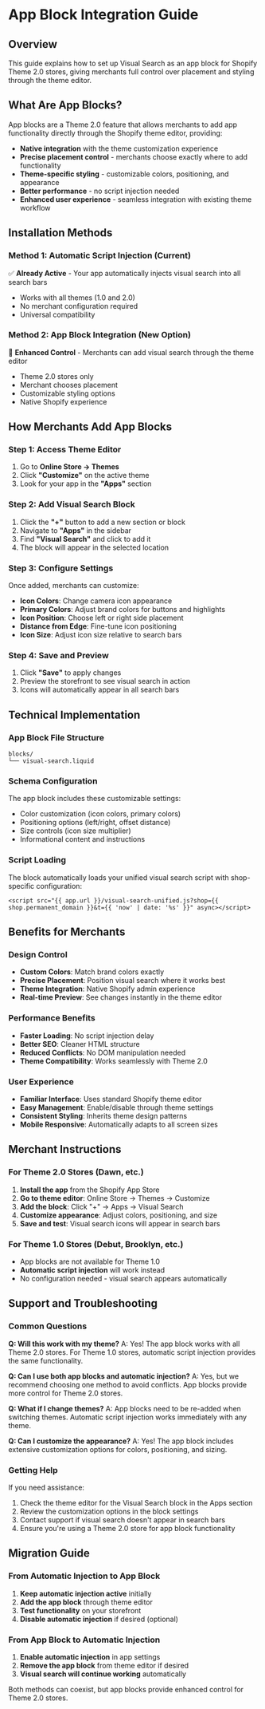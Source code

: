 # App Block Integration Guide

## Overview
This guide explains how to set up Visual Search as an app block for Shopify Theme 2.0 stores, giving merchants full control over placement and styling through the theme editor.

## What Are App Blocks?
App blocks are a Theme 2.0 feature that allows merchants to add app functionality directly through the Shopify theme editor, providing:
- **Native integration** with the theme customization experience
- **Precise placement control** - merchants choose exactly where to add functionality
- **Theme-specific styling** - customizable colors, positioning, and appearance
- **Better performance** - no script injection needed
- **Enhanced user experience** - seamless integration with existing theme workflow

## Installation Methods

### Method 1: Automatic Script Injection (Current)
✅ **Already Active** - Your app automatically injects visual search into all search bars
- Works with all themes (1.0 and 2.0)
- No merchant configuration required
- Universal compatibility

### Method 2: App Block Integration (New Option)
🎯 **Enhanced Control** - Merchants can add visual search through the theme editor
- Theme 2.0 stores only
- Merchant chooses placement
- Customizable styling options
- Native Shopify experience

## How Merchants Add App Blocks

### Step 1: Access Theme Editor
1. Go to **Online Store → Themes**
2. Click **"Customize"** on the active theme
3. Look for your app in the **"Apps"** section

### Step 2: Add Visual Search Block
1. Click the **"+"** button to add a new section or block
2. Navigate to **"Apps"** in the sidebar
3. Find **"Visual Search"** and click to add it
4. The block will appear in the selected location

### Step 3: Configure Settings
Once added, merchants can customize:
- **Icon Colors**: Change camera icon appearance
- **Primary Colors**: Adjust brand colors for buttons and highlights
- **Icon Position**: Choose left or right side placement
- **Distance from Edge**: Fine-tune icon positioning
- **Icon Size**: Adjust icon size relative to search bars

### Step 4: Save and Preview
1. Click **"Save"** to apply changes
2. Preview the storefront to see visual search in action
3. Icons will automatically appear in all search bars

## Technical Implementation

### App Block File Structure
```
blocks/
└── visual-search.liquid
```

### Schema Configuration
The app block includes these customizable settings:
- Color customization (icon colors, primary colors)
- Positioning options (left/right, offset distance)
- Size controls (icon size multiplier)
- Informational content and instructions

### Script Loading
The block automatically loads your unified visual search script with shop-specific configuration:
```liquid
<script src="{{ app.url }}/visual-search-unified.js?shop={{ shop.permanent_domain }}&t={{ 'now' | date: '%s' }}" async></script>
```

## Benefits for Merchants

### Design Control
- **Custom Colors**: Match brand colors exactly
- **Precise Placement**: Position visual search where it works best
- **Theme Integration**: Native Shopify admin experience
- **Real-time Preview**: See changes instantly in the theme editor

### Performance Benefits
- **Faster Loading**: No script injection delay
- **Better SEO**: Cleaner HTML structure
- **Reduced Conflicts**: No DOM manipulation needed
- **Theme Compatibility**: Works seamlessly with Theme 2.0

### User Experience
- **Familiar Interface**: Uses standard Shopify theme editor
- **Easy Management**: Enable/disable through theme settings
- **Consistent Styling**: Inherits theme design patterns
- **Mobile Responsive**: Automatically adapts to all screen sizes

## Merchant Instructions

### For Theme 2.0 Stores (Dawn, etc.)
1. **Install the app** from the Shopify App Store
2. **Go to theme editor**: Online Store → Themes → Customize
3. **Add the block**: Click "+" → Apps → Visual Search
4. **Customize appearance**: Adjust colors, positioning, and size
5. **Save and test**: Visual search icons will appear in search bars

### For Theme 1.0 Stores (Debut, Brooklyn, etc.)
- App blocks are not available for Theme 1.0
- **Automatic script injection** will work instead
- No configuration needed - visual search appears automatically

## Support and Troubleshooting

### Common Questions

**Q: Will this work with my theme?**
A: Yes! The app block works with all Theme 2.0 stores. For Theme 1.0 stores, automatic script injection provides the same functionality.

**Q: Can I use both app blocks and automatic injection?**
A: Yes, but we recommend choosing one method to avoid conflicts. App blocks provide more control for Theme 2.0 stores.

**Q: What if I change themes?**
A: App blocks need to be re-added when switching themes. Automatic script injection works immediately with any theme.

**Q: Can I customize the appearance?**
A: Yes! The app block includes extensive customization options for colors, positioning, and sizing.

### Getting Help
If you need assistance:
1. Check the theme editor for the Visual Search block in the Apps section
2. Review the customization options in the block settings
3. Contact support if visual search doesn't appear in search bars
4. Ensure you're using a Theme 2.0 store for app block functionality

## Migration Guide

### From Automatic Injection to App Block
1. **Keep automatic injection active** initially
2. **Add the app block** through theme editor
3. **Test functionality** on your storefront
4. **Disable automatic injection** if desired (optional)

### From App Block to Automatic Injection
1. **Enable automatic injection** in app settings
2. **Remove the app block** from theme editor if desired
3. **Visual search will continue working** automatically

Both methods can coexist, but app blocks provide enhanced control for Theme 2.0 stores.
